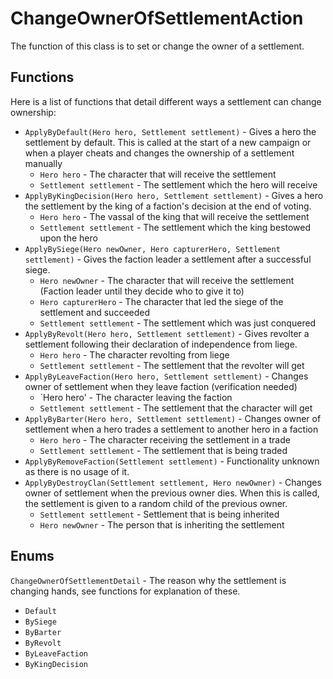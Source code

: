 # ChangeOwnerOfSettlementAction

The function of this class is to set or change the owner of a settlement.

## Functions

Here is a list of functions that detail different ways a settlement can change ownership:
- `ApplyByDefault(Hero hero, Settlement settlement)` - Gives a hero the settlement by default. This is called at the start of a new campaign or when a player cheats and changes the ownership of a settlement manually
  - `Hero hero` - The character that will receive the settlement
  - `Settlement settlement` - The settlement which the hero will receive
- `ApplyByKingDecision(Hero hero, Settlement settlement)` - Gives a hero the settlement by the king of a faction's decision at the end of voting.
  - `Hero hero` - The vassal of the king that will receive the settlement
  - `Settlement settlement` - The settlement which the king bestowed upon the hero
- `ApplyBySiege(Hero newOwner, Hero capturerHero, Settlement settlement)` - Gives the faction leader a settlement after a successful siege.
  - `Hero newOwner` - The character that will receive the settlement (Faction leader until they decide who to give it to)
  - `Hero capturerHero` - The character that led the siege of the settlement and succeeded
  - `Settlement settlement` - The settlement which was just conquered
- `ApplyByRevolt(Hero hero, Settlement settlement)` - Gives revolter a settlement following their declaration of independence from liege.
  - `Hero hero` - The character revolting from liege
  - `Settlement settlement` - The settlement that the revolter will get
- `ApplyByLeaveFaction(Hero hero, Settlement settlement)` - Changes owner of settlement when they leave faction (verification needed)
  - `Hero hero' - The character leaving the faction
  - `Settlement settlement` - The settlement that the character will get
- `ApplyByBarter(Hero hero, Settlement settlement)` - Changes owner of settlement when a hero trades a settlement to another hero in a faction
  - `Hero hero` - The character receiving the settlement in a trade
  - `Settlement settlement` - The settlement that is being traded
- `ApplyByRemoveFaction(Settlement settlement)` - Functionality unknown as there is no usage of it.
- `ApplyByDestroyClan(Settlement settlement, Hero newOwner)` - Changes owner of settlement when the previous owner dies. When this is called, the settlement is given to a random child of the previous owner.
  - `Settlement settlement` - Settlement that is being inherited
  - `Hero newOwner` - The person that is inheriting the settlement

## Enums

`ChangeOwnerOfSettlementDetail` - The reason why the settlement is changing hands, see functions for explanation of these.
  - `Default`
  - `BySiege`
  - `ByBarter`
  - `ByRevolt`
  - `ByLeaveFaction`
  - `ByKingDecision`

